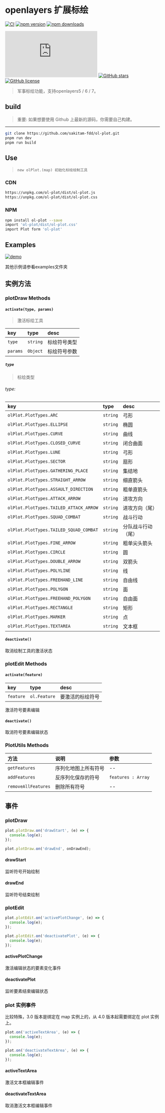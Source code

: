 # openlayers 扩展标绘

[![CI](https://github.com/sakitam-fdd/ol-plot/actions/workflows/ci.yml/badge.svg)](https://github.com/sakitam-fdd/ol-plot/actions/workflows/ci.yml)
[![npm version](https://badgen.net/npm/v/sakitam-fdd/ol-plot)](https://npm.im/sakitam-fdd/ol-plot)
[![npm downloads](https://badgen.net/npm/dm/sakitam-fdd/ol-plot)](https://npm.im/sakitam-fdd/ol-plot)

![JS gzip size](http://img.badgesize.io/https://unpkg.com/ol-plot/dist/ol-plot.js?compression=gzip&label=gzip%20size:%20JS)
[![GitHub stars](https://img.shields.io/github/stars/sakitam-fdd/ol-plot.svg)](https://github.com/sakitam-fdd/ol-plot/stargazers)
[![GitHub license](https://img.shields.io/badge/license-MIT-blue.svg)](https://raw.githubusercontent.com/sakitam-fdd/ol-plot/master/LICENSE)

> 军事标绘功能，支持openlayers5 / 6 / 7。

## build

> 重要: 如果想要使用 Github 上最新的源码，你需要自己构建。

---

```bash
git clone https://github.com/sakitam-fdd/ol-plot.git
pnpm run dev
pnpm run build
```

## Use

> `new olPlot.(map) 初始化标绘绘制工具`

### CDN

```bash
https://unpkg.com/ol-plot/dist/ol-plot.js
https://unpkg.com/ol-plot/dist/ol-plot.css
```

### NPM

```bash
npm install ol-plot --save
import 'ol-plot/dist/ol-plot.css'
import Plot form 'ol-plot'
```

## Examples

[![demo](https://raw.githubusercontent.com/sakitam-fdd/ol-plot/V1.0.0/examples/images/demo.png)](https://codepen.io/sakitam-fdd/pen/QMQydz)

其他示例请参看examples文件夹

## 实例方法

### plotDraw Methods

#### `activate(type, params)`

> 激活标绘工具

| key      | type     | desc   |
|:---------|:---------|:-------|
| `type`   | `string` | 标绘符号类型 |
| `params` | `Object` | 标绘符号参数 |

##### `type`

> 标绘类型

###### type:

| key | type | desc      |
| :---------------------- | :--- |:----------|
| `olPlot.PlotTypes.ARC` | `string` | 弓形        |
| `olPlot.PlotTypes.ELLIPSE` | `string` | 椭圆        |
| `olPlot.PlotTypes.CURVE` | `string` | 曲线        |
| `olPlot.PlotTypes.CLOSED_CURVE` | `string` | 闭合曲面      |
| `olPlot.PlotTypes.LUNE` | `string` | 弓形        |
| `olPlot.PlotTypes.SECTOR` | `string` | 扇形        |
| `olPlot.PlotTypes.GATHERING_PLACE` | `string` | 集结地       |
| `olPlot.PlotTypes.STRAIGHT_ARROW` | `string` | 细直箭头      |
| `olPlot.PlotTypes.ASSAULT_DIRECTION` | `string` | 粗单直箭头     |
| `olPlot.PlotTypes.ATTACK_ARROW` | `string` | 进攻方向      |
| `olPlot.PlotTypes.TAILED_ATTACK_ARROW` | `string` | 进攻方向（尾）   |
| `olPlot.PlotTypes.SQUAD_COMBAT` | `string` | 战斗行动      |
| `olPlot.PlotTypes.TAILED_SQUAD_COMBAT` | `string` | 分队战斗行动（尾） |
| `olPlot.PlotTypes.FINE_ARROW` | `string` | 粗单尖头箭头    |
| `olPlot.PlotTypes.CIRCLE` | `string` | 圆         |
| `olPlot.PlotTypes.DOUBLE_ARROW` | `string` | 双箭头       |
| `olPlot.PlotTypes.POLYLINE` | `string` | 线         |
| `olPlot.PlotTypes.FREEHAND_LINE` | `string` | 自由线       |
| `olPlot.PlotTypes.POLYGON` | `string` | 面         |
| `olPlot.PlotTypes.FREEHAND_POLYGON` | `string` | 自由面       |
| `olPlot.PlotTypes.RECTANGLE` | `string` | 矩形        |
| `olPlot.PlotTypes.MARKER` | `string` | 点         |
| `olPlot.PlotTypes.TEXTAREA` | `string` | 文本框       |

#### `deactivate()`

取消绘制工具的激活状态

### plotEdit Methods

#### `activate(feature)`

| key | type | desc |
| :--- | :--- | :---------- |
| `feature` | `ol.Feature` | 要激活的标绘符号 |

激活符号要素编辑

#### `deactivate()`

取消符号要素编辑状态

### PlotUtils Methods

| 方法 | 说明 | 参数 |
| :--- | :--- | :---------- |
| `getFeatures` | 序列化地图上所有符号 | -- |
| `addFeatures` | 反序列化保存的符号 | `features : Array` |
| `removeAllFeatures` | 删除所有符号 | -- |


## 事件

### plotDraw

```js
plot.plotDraw.on('drawStart', (e) => {
  console.log(e);
});

plot.plotDraw.on('drawEnd', onDrawEnd);
```

#### drawStart

监听符号开始绘制

#### drawEnd

监听符号结束绘制

### plotEdit

```js
plot.plotEdit.on('activePlotChange', (e) => {
  console.log(e);
});

plot.plotEdit.on('deactivatePlot', (e) => {
  console.log(e);
});
```

#### activePlotChange

激活编辑状态的要素变化事件

#### deactivatePlot

监听要素结束编辑状态

### plot 实例事件

比较特殊，3.0 版本是绑定在 map 实例上的，从 4.0 版本起需要绑定在 plot 实例上。

```js
plot.on('activeTextArea', (e) => {
  console.log(e);
});

plot.on('deactivateTextArea', (e) => {
  console.log(e);
});
```

#### activeTextArea

激活文本框编辑事件

#### deactivateTextArea

取消激活文本框编辑事件
